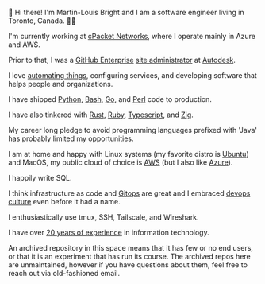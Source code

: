 👋 Hi there! I'm Martin-Louis Bright and I am a software engineer living in Toronto, Canada. 👨‍💻

I'm currently working at [cPacket Networks][cpacket], where I operate mainly in Azure and AWS.

Prior to that, I was a [GitHub Enterprise][ghes] [site administrator][github-site-admin] at [Autodesk][autodesk].

I love [automating things][xkcd-automation], configuring services, and developing software that helps people and organizations.

I have shipped [Python][python], [Bash][bash], [Go][golang], and [Perl][perl] code to production.

I have also tinkered with [Rust][rust], [Ruby][ruby], [Typescript][typescript], and [Zig][zig].

My career long pledge to avoid programming languages prefixed with 'Java' has probably limited my opportunities.

I am at home and happy with Linux systems (my favorite distro is [Ubuntu][ubuntu]) and MacOS, my public cloud of choice is [AWS][aws] (but I also like [Azure][azure]).

I happily write SQL.

I think infrastructure as code and [Gitops][gitops] are great and I embraced [devops culture][devops] even before it had a name.

I enthusiastically use tmux, SSH, Tailscale, and Wireshark.

I have over [20 years of experience][cv] in information technology.

An archived repository in this space means that it has few or no end users, or that it is an experiment that has run its course.
The archived repos here are unmaintained, however if you have questions about them, feel free to reach out via old-fashioned email.

[cpacket]: https://www.cpacket.com/
[github-site-admin]: https://github.com/mlbright/github-enterprise-site-admin
[autodesk]: https://www.autodesk.com/
[ghes]: https://github.com/enterprise
[xkcd-automation]: https://xkcd.com/1319/
[aws]: https://aws.amazon.com/
[golang]: https://golang.org
[python]: https://www.python.org/
[perl]: https://perl.com
[devops]: https://en.wikipedia.org/wiki/DevOps
[ioc]: https://en.wikipedia.org/wiki/Infrastructure_as_code
[gitops]: https://www.gitops.tech/
[rust]: https://www.rust-lang.org/
[typescript]: https://typescriptlang.org
[cpacket]: https://www.cpacket.com/
[azure]: https://portal.azure.com
[cv]: https://mlbright.github.io/cv/
[bash]: https://www.gnu.org/software/bash/manual/bash.html
[Ubuntu]: https://ubuntu.com/
[ruby]: https://ruby-lang.org
[tailscale]: https://tailscale.com
[zig]: https://ziglang.org/
